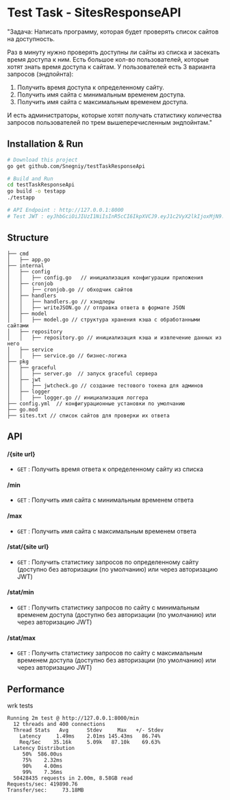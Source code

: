# Test Task - SitesResponseAPI
"Задача:
Написать программу, которая будет проверять список сайтов на доступность.

Раз в минуту нужно проверять доступны ли сайты из списка и засекать время доступа к ним.
Есть большое кол-во пользователей, которые хотят знать время доступа к сайтам.
У пользователей есть 3 варианта запросов (эндпойнта):
1. Получить время доступа к определенному сайту.
2. Получить имя сайта с минимальным временем доступа.
3. Получить имя сайта с максимальным временем доступа.

И есть администраторы, которые хотят получать статистику количества запросов пользователей по трем вышеперечисленным эндпойнтам."

## Installation & Run
```bash
# Download this project
go get github.com/Snegniy/testTaskResponseApi
```


```bash
# Build and Run
cd testTaskResponseApi
go build -o testapp
./testapp

# API Endpoint : http://127.0.0.1:8000
# Test JWT : eyJhbGciOiJIUzI1NiIsInR5cCI6IkpXVCJ9.eyJ1c2VyX2lkIjoxMjN9._FCTegWdDGIUkKF6vz8ikeiuUi9r0lOxurginXhY9fQ
```

## Structure
```
├── cmd
│   ├── app.go
├── internal
│   ├── config
│   │   ├── config.go   // инициализация конфигурации приложения 
│   ├── cronjob
│   │   ├── cronjob.go // обходчик сайтов
│   ├── handlers
│   │   ├── handlers.go // хэндлеры
│   │   ├── writeJSON.go // отправка ответа в формате JSON
│   ├── model
│   │   ├── model.go // структура хранения кэша с обработанными сайтами
│   ├── repository
│   │   ├── repository.go // инициализация кэша и извлечение данных из него
│   ├── service
│   │   ├── service.go // бизнес-логика
├── pkg
│   ├── graceful
│   │   ├── server.go  // запуск graceful сервера
│   ├── jwt
│   │   ├── jwtcheck.go // создание тестового токена для админов
│   ├── logger
│   │   ├── logger.go // инициализация логгера
├── config.yml  // конфигурационные установки по умолчанию
├── go.mod
├── sites.txt // список сайтов для проверки их ответа
```

## API

#### /{site url}
* `GET` : Получить время ответа к определенному сайту из списка

#### /min
* `GET` : Получить имя сайта с минимальным временем ответа

#### /max
* `GET` : Получить имя сайта с максимальным временем ответа

#### /stat/{site url}
* `GET` : Получить статистику запросов по определенному сайту (доступно без авторизации (по умолчанию) или через авторизацию JWT)

#### /stat/min
* `GET` : Получить статистику запросов по сайту с минимальным временем доступа (доступно без авторизации (по умолчанию) или через авторизацию JWT)

#### /stat/max
* `GET` : Получить статистику запросов по сайту с максимальным временем доступа (доступно без авторизации (по умолчанию) или через авторизацию JWT)

## Performance
wrk tests
```
Running 2m test @ http://127.0.0.1:8000/min
  12 threads and 400 connections
  Thread Stats   Avg      Stdev     Max   +/- Stdev
    Latency     1.49ms    2.01ms 145.43ms   86.74%
    Req/Sec    35.16k     5.09k   87.10k    69.63%
  Latency Distribution
     50%  586.00us
     75%    2.32ms
     90%    4.00ms
     99%    7.36ms
  50428435 requests in 2.00m, 8.58GB read
Requests/sec: 419890.76
Transfer/sec:     73.18MB
```